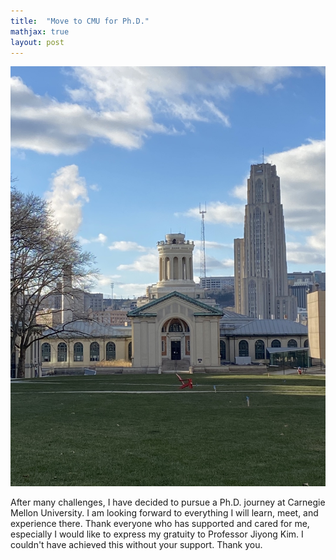 ```yaml
---
title:  "Move to CMU for Ph.D."
mathjax: true
layout: post
---
```


<div align="center">
 <img width="600" heigh="450" src="/assets/img/phd.jpg"/>
</div>

After many challenges, I have decided to pursue a Ph.D. journey at Carnegie Mellon University. 
I am looking forward to everything I will learn, meet, and experience there. 
Thank everyone who has supported and cared for me, especially I would like to express my gratuity to Professor Jiyong Kim. 
I couldn't have achieved this without your support. Thank you. 
